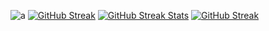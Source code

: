 ![a](https://github.com/mijaleta/mijaleta/assets/101978426/f2e242ba-a755-4f0e-a230-45fd44a6b2d1)
[![GitHub Streak](https://streak-stats.demolab.com?user=mijaleta)](https://git.io/streak-stats)
<a href="https://git.io/streak-stats"><img src="https://streak-stats.demolab.com?user=mijaleta" alt="GitHub Streak Stats" /></a>
[![GitHub Streak](https://streak-stats.demolab.com?user=mijaleta&theme=merko&hide_border=true&border_radius=15.6)](https://git.io/streak-stats)
